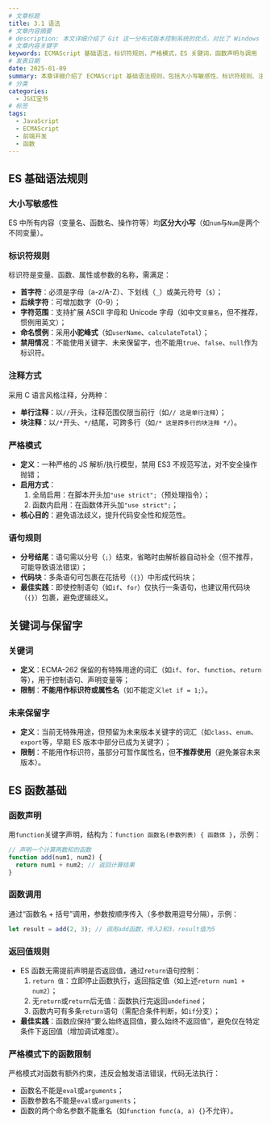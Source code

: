 ```yaml
---
# 文章标题
title: 3.1 语法
# 文章内容摘要
# description: 本文详细介绍了 Git 这一分布式版本控制系统的优点，对比了 Windows 与 macOS/Linux 系统下的常用命令，讲解了 vim 操作模式及常用命令，还阐述了 Git 的基本配置、特定项目配置和命令缩写设置等内容。
# 文章内容关键字
keywords: ECMAScript 基础语法，标识符规则，严格模式，ES 关键词，函数声明与调用
# 发表日期
date: 2025-01-09
summary: 本章详细介绍了 ECMAScript 基础语法规则，包括大小写敏感性、标识符规则、注释方式、严格模式、关键词与保留字等，并阐述了 ES 函数的基础知识，如函数声明、函数调用、返回值规则等。
# 分类
categories:
  - JS红宝书
# 标签
tags:
  - JavaScript
  - ECMAScript
  - 前端开发
  - 函数
---
```


## ES 基础语法规则

### 大小写敏感性

ES 中所有内容（变量名、函数名、操作符等）均**区分大小写**（如`num`与`Num`是两个不同变量）。

### 标识符规则

标识符是变量、函数、属性或参数的名称，需满足：

- **首字符**：必须是字母（a-z/A-Z）、下划线（`_`）或美元符号（`$`）；
- **后续字符**：可增加数字（0-9）；
- **字符范围**：支持扩展 ASCII 字母和 Unicode 字母（如中文`变量名`，但不推荐，惯例用英文）；
- **命名惯例**：采用**小驼峰式**（如`userName`、`calculateTotal`）；
- **禁用情况**：不能使用关键字、未来保留字，也不能用`true`、`false`、`null`作为标识符。

### 注释方式

采用 C 语言风格注释，分两种：

- **单行注释**：以`//`开头，注释范围仅限当前行（如`// 这是单行注释`）；
- **块注释**：以`/*`开头、`*/`结尾，可跨多行（如`/* 这是跨多行的块注释 */`）。

### 严格模式

- **定义**：一种严格的 JS 解析/执行模型，禁用 ES3 不规范写法，对不安全操作抛错；
- **启用方式**：
  1. 全局启用：在脚本开头加`"use strict";`（预处理指令）；
  2. 函数内启用：在函数体开头加`"use strict";`；
- **核心目的**：避免语法歧义，提升代码安全性和规范性。

### 语句规则

- **分号结尾**：语句需以分号（`;`）结束，省略时由解析器自动补全（但不推荐，可能导致语法错误）；
- **代码块**：多条语句可包裹在花括号（`{}`）中形成代码块；
- **最佳实践**：即使控制语句（如`if`、`for`）仅执行一条语句，也建议用代码块（`{}`）包裹，避免逻辑歧义。

## 关键词与保留字

### 关键词

- **定义**：ECMA-262 保留的有特殊用途的词汇（如`if`、`for`、`function`、`return`等），用于控制语句、声明变量等；
- **限制**：**不能用作标识符或属性名**（如不能定义`let if = 1;`）。

### 未来保留字

- **定义**：当前无特殊用途，但预留为未来版本关键字的词汇（如`class`、`enum`、`export`等，早期 ES 版本中部分已成为关键字）；
- **限制**：不能用作标识符，虽部分可暂作属性名，但**不推荐使用**（避免兼容未来版本）。

## ES 函数基础

### 函数声明

用`function`关键字声明，结构为：`function 函数名(参数列表) { 函数体 }`，示例：

```js
// 声明一个计算两数和的函数
function add(num1, num2) {
  return num1 + num2; // 返回计算结果
}
```

### 函数调用

通过“函数名 + 括号”调用，参数按顺序传入（多参数用逗号分隔），示例：

```js
let result = add(2, 3); // 调用add函数，传入2和3，result值为5
```

### 返回值规则

- ES 函数无需提前声明是否返回值，通过`return`语句控制：
  1. `return 值`：立即停止函数执行，返回指定值（如上述`return num1 + num2`）；
  2. 无`return`或`return`后无值：函数执行完返回`undefined`；
  3. 函数内可有多条`return`语句（需配合条件判断，如`if`分支）；
- **最佳实践**：函数应保持“要么始终返回值，要么始终不返回值”，避免仅在特定条件下返回值（增加调试难度）。

### 严格模式下的函数限制

严格模式对函数有额外约束，违反会触发语法错误，代码无法执行：

- 函数名不能是`eval`或`arguments`；
- 函数参数名不能是`eval`或`arguments`；
- 函数的两个命名参数不能重名（如`function func(a, a) {}`不允许）。
